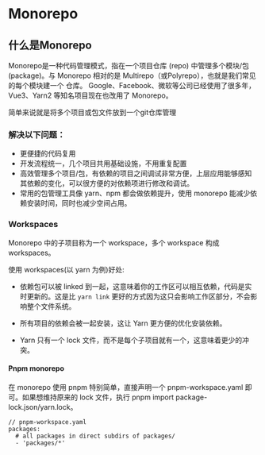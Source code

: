 # Monorepo

## 什么是Monorepo

Monorepo是一种代码管理模式，指在一个项目仓库 (repo) 中管理多个模块/包 (package)。与 Monorepo 相对的是 Multirepo（或Polyrepo），也就是我们常见的每个模块建一个 仓库。 Google、Facebook、微软等公司已经使用了很多年，Vue3、Yarn2 等知名项目现在也改用了 Monorepo。

简单来说就是将多个项目或包文件放到一个git仓库管理

### 解决以下问题：
* 更便捷的代码复用
* 开发流程统一，几个项目共用基础设施，不用重复配置
* 高效管理多个项目/包，有依赖的项目之间调试非常方便，上层应用能够感知其依赖的变化，可以很方便的对依赖项进行修改和调试。
* 常用的包管理工具像 yarn、npm 都会做依赖提升，使用 monorepo 能减少依赖安装时间，同时也减少空间占用。

### Workspaces

Monorepo 中的子项目称为一个 workspace，多个 workspace 构成 workspaces。

使用 workspaces(以 yarn 为例)好处: 
- 依赖包可以被 linked 到一起，这意味着你的工作区可以相互依赖，代码是实时更新的。这是比 `yarn link` 更好的方式因为这只会影响工作区部分，不会影响整个文件系统。

- 所有项目的依赖会被一起安装，这让 Yarn 更方便的优化安装依赖。

- Yarn 只有一个 lock 文件，而不是每个子项目就有一个，这意味着更少的冲突。

#### Pnpm monorepo
  在 monorepo 使用 pnpm 特别简单，直接声明一个 pnpm-workspace.yaml 即可。如果想维持原来的 lock 文件，执行 pnpm import package-lock.json/yarn.lock。

```
// pnpm-workspace.yaml
packages:
  # all packages in direct subdirs of packages/
  - 'packages/*'
```